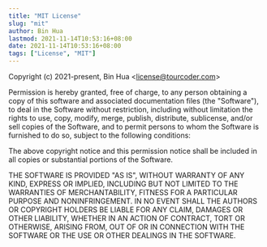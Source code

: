```yaml
---
title: "MIT License"
slug: "mit"
author: Bin Hua
lastmod: 2021-11-14T10:53:16+08:00
date: 2021-11-14T10:53:16+08:00
tags: ["License", "MIT"]
---
```


Copyright (c) 2021-present, Bin Hua \<license@tourcoder.com\>

Permission is hereby granted, free of charge, to any person obtaining a copy
of this software and associated documentation files (the "Software"), to deal
in the Software without restriction, including without limitation the rights
to use, copy, modify, merge, publish, distribute, sublicense, and/or sell
copies of the Software, and to permit persons to whom the Software is
furnished to do so, subject to the following conditions:

The above copyright notice and this permission notice shall be included in all
copies or substantial portions of the Software.

THE SOFTWARE IS PROVIDED "AS IS", WITHOUT WARRANTY OF ANY KIND, EXPRESS OR
IMPLIED, INCLUDING BUT NOT LIMITED TO THE WARRANTIES OF MERCHANTABILITY,
FITNESS FOR A PARTICULAR PURPOSE AND NONINFRINGEMENT. IN NO EVENT SHALL THE
AUTHORS OR COPYRIGHT HOLDERS BE LIABLE FOR ANY CLAIM, DAMAGES OR OTHER
LIABILITY, WHETHER IN AN ACTION OF CONTRACT, TORT OR OTHERWISE, ARISING FROM,
OUT OF OR IN CONNECTION WITH THE SOFTWARE OR THE USE OR OTHER DEALINGS IN THE
SOFTWARE.

